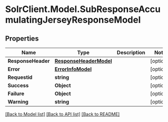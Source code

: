 # SolrClient.Model.SubResponseAccumulatingJerseyResponseModel

## Properties

Name | Type | Description | Notes
------------ | ------------- | ------------- | -------------
**ResponseHeader** | [**ResponseHeaderModel**](ResponseHeaderModel.md) |  | [optional] 
**Error** | [**ErrorInfoModel**](ErrorInfoModel.md) |  | [optional] 
**Requestid** | **string** |  | [optional] 
**Success** | **Object** |  | [optional] 
**Failure** | **Object** |  | [optional] 
**Warning** | **string** |  | [optional] 

[[Back to Model list]](../README.md#documentation-for-models) [[Back to API list]](../README.md#documentation-for-api-endpoints) [[Back to README]](../README.md)

